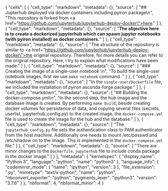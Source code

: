 {
 "cells": [
  {
   "cell_type": "markdown",
   "metadata": {},
   "source": [
    "## Jupterhub deployed via docker containers including pyiron package\n",
    "This repository is forked from <a href=\"https://github.com/jupyterhub/jupyterhub-deploy-docker\">here</a>."
   ]
  },
  {
   "cell_type": "markdown",
   "metadata": {},
   "source": [
    "**The objective here is to create a dockerized jupyterhub which can spawn jupyter notebooks (with pyiron installed) as docker containers.**"
   ]
  },
  {
   "cell_type": "markdown",
   "metadata": {},
   "source": [
    "The structure of the repository is similar to <a href=\"https://github.com/jupyterhub/jupyterhub-deploy-docker\">the original repository</a>. Therefore, for more details you can refer to the original repository. Here, I try to explain what modifications have been made."
   ]
  },
  {
   "cell_type": "markdown",
   "metadata": {},
   "source": [
    "### Creating the image of a single-user notebook \n",
    "To build the single-user notebook images, first we use `make notebook` command. "
   ]
  },
  {
   "cell_type": "markdown",
   "metadata": {},
   "source": [
    "In the `single-user/Dockerfile` file, we included the installation of pyiron asconda-forge package."
   ]
  },
  {
   "cell_type": "markdown",
   "metadata": {},
   "source": [
    "## Building the docker-compose.yml\n",
    "In the second step, the hub image and the database image is created. By performing `make build`, beside creating docker volumes for persistence of data, and copying several files (secrets, userlist, jupyterhub_config.py) to the created image, the `docker-compose.yml` file is used to create the image for the hub and the database."
   ]
  },
  {
   "cell_type": "markdown",
   "metadata": {},
   "source": [
    "The `jupyterhub_config.py` file sets the authentication class to PAM authenticator from the host machine. Additionally one needs to mount /etc/passwd and /etc/shadow on to the image. This is implemented in the `docker-compose.yml` file."
   ]
  },
  {
   "cell_type": "markdown",
   "metadata": {},
   "source": [
    "There are minor changes to the `Dockerfile.jupyterhub` file to include conda package in the docker image."
   ]
  }
 ],
 "metadata": {
  "kernelspec": {
   "display_name": "Python 3",
   "language": "python",
   "name": "python3"
  },
  "language_info": {
   "codemirror_mode": {
    "name": "ipython",
    "version": 3
   },
   "file_extension": ".py",
   "mimetype": "text/x-python",
   "name": "python",
   "nbconvert_exporter": "python",
   "pygments_lexer": "ipython3",
   "version": "3.7.6"
  }
 },
 "nbformat": 4,
 "nbformat_minor": 4
}
